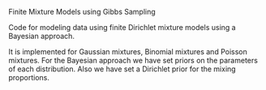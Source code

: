 Finite Mixture Models using Gibbs Sampling

Code for modeling data using finite Dirichlet mixture models using a Bayesian approach.

It is implemented for Gaussian mixtures, Binomial mixtures and Poisson mixtures. 
For the Bayesian approach we have set priors on the parameters of each distribution.
Also we have set a Dirichlet prior for the mixing proportions.
